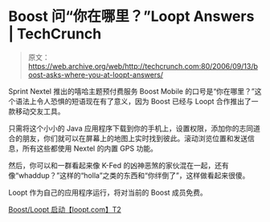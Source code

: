 # Boost 问“你在哪里？”Loopt Answers | TechCrunch

> 原文：<https://web.archive.org/web/http://techcrunch.com:80/2006/09/13/boost-asks-where-you-at-loopt-answers/>

Sprint Nextel 推出的嘻哈主题预付费服务 Boost Mobile 的口号是“你在哪里？”这个语法上令人恐惧的短语现在有了意义，因为 Boost 已经与 Loopt 合作推出了一款移动交友工具。

只需将这个小小的 Java 应用程序下载到你的手机上，设置权限，添加你的志同道合的朋友，你们就可以在屏幕上的地图上实时找到彼此。滚动浏览位置和发送信息，所有这些都使用 Nextel 的内置 GPS 功能。

然后，你可以和一群看起来像 K-Fed 的凶神恶煞的家伙混在一起，还有像“whaddup？”这样的“holla”之类的东西和“你绊倒了”，这样做看起来很傻。

Loopt 作为自己的应用程序运行，将对当前的 Boost 成员免费。

[Boost/Loopt 启动【loopt.com】T2](https://web.archive.org/web/20140122135049/https://boost.loopt.com/loopt/sess/signup-start.web2.1?theme=boost)